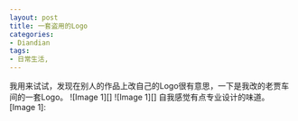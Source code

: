 ```yaml
---
layout: post
title: 一套盗用的Logo
categories:
- Diandian
tags:
- 日常生活, 
---
```

我用来试试，发现在别人的作品上改自己的Logo很有意思，一下是我改的老贾车间的一套Logo。 !\[Image 1\]\[\] !\[Image 1\]\[\] 自我感觉有点专业设计的味道。 \[Image 1\]: